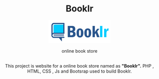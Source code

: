 <h1 align=center> Booklr </h1>
<div  align="center">
<a  href="https://github.com/github_username/repo_name">
<img  src="https://github.com/DishaKD/Booklr/blob/master/Images/Header%20%26%20Footer/logo.png"  alt="Logo" >
</a>


<p align=center>online book store</p>
<br>
This project is website for a online book store named as <b>"Booklr".</b> PHP , HTML, CSS , Js and Bootsrap used to build Booklr.
<!-- PROJECT LOGO -->

<div  align="center">

<a  href="https://github.com/github_username/repo_name">



</a>
